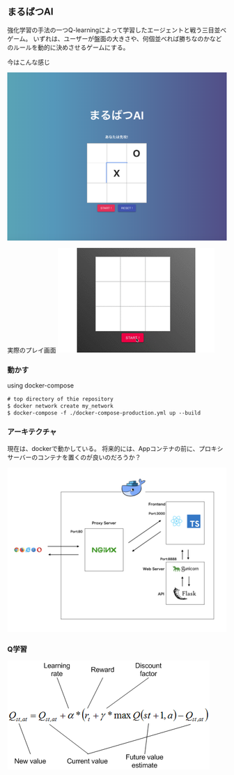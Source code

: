 ## まるばつAI

強化学習の手法の一つQ-learningによって学習したエージェントと戦う三目並べゲーム。
いずれは、ユーザーが盤面の大きさや、何個並べれば勝ちなのかなどのルールを動的に決めさせるゲームにする。

今はこんな感じ

<img src="./pics/abstract.png"/>


実際のプレイ画面
<img src="pics/tictactoe.gif"/>

### 動かす

using docker-compose

```
# top directory of thie repository
$ docker network create my_network
$ docker-compose -f ./docker-compose-production.yml up --build
```

### アーキテクチャ

現在は、dockerで動かしている。
将来的には、Appコンテナの前に、プロキシサーバーのコンテナを置くのが良いのだろうか？

<img src="./pics/product.jpeg"/>


### Q学習

<img src="./pics/q-learning.png"/>
